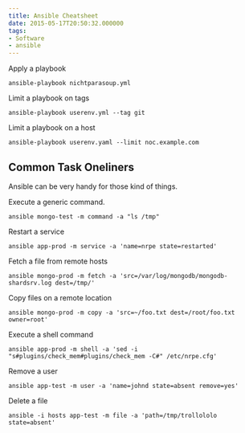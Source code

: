 ```yaml
---
title: Ansible Cheatsheet
date: 2015-05-17T20:50:32.000000
tags: 
- Software
- ansible
---
```



Apply a playbook

    ansible-playbook nichtparasoup.yml

Limit a playbook on tags

    ansible-playbook userenv.yml --tag git

Limit a playbook on a host

    ansible-playbook userenv.yaml --limit noc.example.com

## Common Task Oneliners

Ansible can be very handy for those kind of things.

Execute a generic command.

    ansible mongo-test -m command -a "ls /tmp"

Restart a service

    ansible app-prod -m service -a 'name=nrpe state=restarted'

Fetch a file from remote hosts

    ansible mongo-prod -m fetch -a 'src=/var/log/mongodb/mongodb-shardsrv.log dest=/tmp/'

Copy files on a remote location

    ansible mongo-prod -m copy -a 'src=~/foo.txt dest=/root/foo.txt owner=root'

Execute a shell command

    ansible app-prod -m shell -a 'sed -i "s#plugins/check_mem#plugins/check_mem -C#" /etc/nrpe.cfg'

Remove a user

    ansible app-test -m user -a 'name=johnd state=absent remove=yes'

Delete a file

    ansible -i hosts app-test -m file -a 'path=/tmp/trollololo state=absent'
